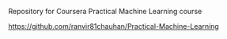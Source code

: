 Repository for Coursera Practical Machine Learning course

https://github.com/ranvir81chauhan/Practical-Machine-Learning
